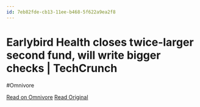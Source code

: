 ```yaml
---
id: 7eb82fde-cb13-11ee-b468-5f622a9ea2f8
---
```


# Earlybird Health closes twice-larger second fund, will write bigger checks | TechCrunch
#Omnivore

[Read on Omnivore](https://omnivore.app/me/earlybird-health-closes-twice-larger-second-fund-will-write-bigg-18da6be5703)
[Read Original](https://techcrunch.com/2024/02/14/earlybird-health-fund-two/)

